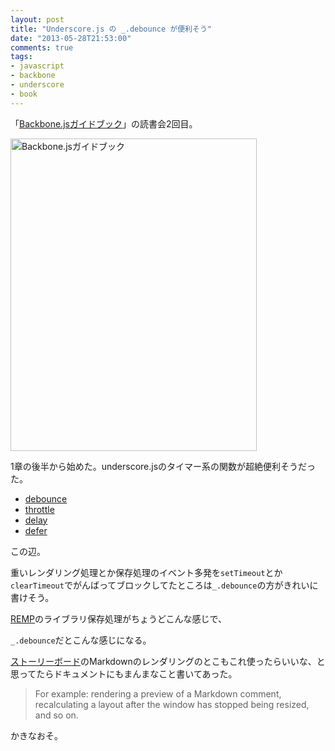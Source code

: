 ```yaml
---
layout: post
title: "Underscore.js の _.debounce が便利そう"
date: "2013-05-28T21:53:00"
comments: true
tags: 
- javascript
- backbone
- underscore
- book
---
```



「[Backbone.jsガイドブック](http://booklog.jp/item/1/4899773501)」の読書会2回目。

<!--more-->

<a href="http://www.amazon.co.jp/Backbone-js%E3%82%AC%E3%82%A4%E3%83%89%E3%83%96%E3%83%83%E3%82%AF-%E9%AB%98%E6%A9%8B-%E4%BE%91%E4%B9%85/dp/4899773501%3FSubscriptionId%3D0AVSM5SVKRWTFMG7ZR82%26tag%3Dhikarock-22%26linkCode%3Dxm2%26camp%3D2025%26creative%3D165953%26creativeASIN%3D4899773501" target="_blank" title="Backbone.jsガイドブック"><img src="http://ecx.images-amazon.com/images/I/31tI0WaZukL.jpg" width="394" height="500" alt="Backbone.jsガイドブック" /></a>

1章の後半から始めた。underscore.jsのタイマー系の関数が超絶便利そうだった。

- [debounce](http://underscorejs.org/#debounce)
- [throttle](http://underscorejs.org/#throttle)
- [delay](http://underscorejs.org/#delay)
- [defer](http://underscorejs.org/#defer)

この辺。

重いレンダリング処理とか保存処理のイベント多発を`setTimeout`とか`clearTimeout`でがんばってブロックしてたところは`_.debounce`の方がきれいに書けそう。

[REMP](http://www.remp.jp/hello)のライブラリ保存処理がちょうどこんな感じで、

<script type="text/javascript" src="http://jsdo.it/blogparts/4prZ/js?width=100%&height=540&view=javascript"></script>

`_.debounce`だとこんな感じになる。

<script type="text/javascript" src="http://jsdo.it/blogparts/sUcm/js?width=100%&height=320&view=javascript"></script>

[ストーリーボード](http://www.storyboards.jp)のMarkdownのレンダリングのとこもこれ使ったらいいな、と思ってたらドキュメントにもまんまなこと書いてあった。

> For example: rendering a preview of a Markdown comment, recalculating a layout after the window has stopped being resized, and so on.

かきなおそ。
